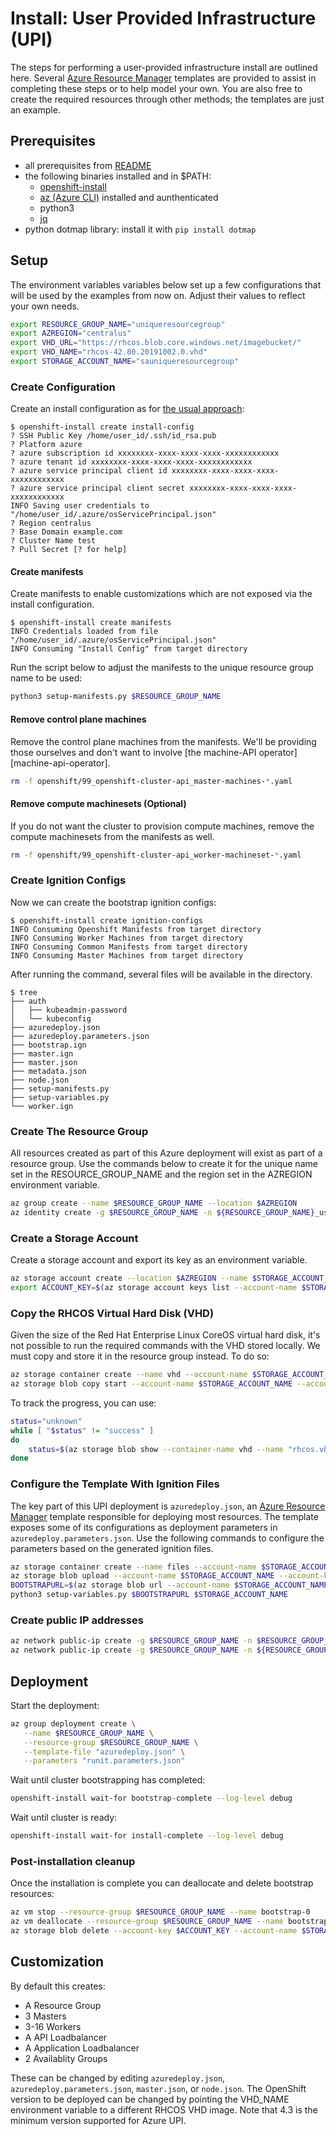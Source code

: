 # Install: User Provided Infrastructure (UPI)

The steps for performing a user-provided infrastructure install are outlined here. Several
[Azure Resource Manager][azuretemplates] templates are provided to assist in
completing these steps or to help model your own. You are also free to create
the required resources through other methods; the templates are just an
example.

## Prerequisites

* all prerequisites from [README](README.md)
* the following binaries installed and in $PATH:
  * [openshift-install][openshiftinstall]
  * [az (Azure CLI)][azurecli] installed and aunthenticated
  * python3
  * [jq][jqjson]
* python dotmap library: install it with `pip install dotmap`

## Setup

The environment variables variables below set up a few configurations that will be used by the examples from now on.
Adjust their values to reflect your own needs.

```sh
export RESOURCE_GROUP_NAME="uniqueresourcegroup"
export AZREGION="centralus"
export VHD_URL="https://rhcos.blob.core.windows.net/imagebucket/"
export VHD_NAME="rhcos-42.80.20191002.0.vhd"
export STORAGE_ACCOUNT_NAME="sauniqueresourcegroup"
```

### Create Configuration

Create an install configuration as for [the usual approach](install.md#create-configuration):

```console
$ openshift-install create install-config
? SSH Public Key /home/user_id/.ssh/id_rsa.pub
? Platform azure
? azure subscription id xxxxxxxx-xxxx-xxxx-xxxx-xxxxxxxxxxxx
? azure tenant id xxxxxxxx-xxxx-xxxx-xxxx-xxxxxxxxxxxx
? azure service principal client id xxxxxxxx-xxxx-xxxx-xxxx-xxxxxxxxxxxx
? azure service principal client secret xxxxxxxx-xxxx-xxxx-xxxx-xxxxxxxxxxxx
INFO Saving user credentials to "/home/user_id/.azure/osServicePrincipal.json"
? Region centralus
? Base Domain example.com
? Cluster Name test
? Pull Secret [? for help]
```

#### Create manifests

Create manifests to enable customizations which are not exposed via the install configuration.

```console
$ openshift-install create manifests
INFO Credentials loaded from file "/home/user_id/.azure/osServicePrincipal.json"
INFO Consuming "Install Config" from target directory
```

Run the script below to adjust the manifests to the unique resource group name to be used:

```sh
python3 setup-manifests.py $RESOURCE_GROUP_NAME
```

#### Remove control plane machines

Remove the control plane machines from the manifests.
We'll be providing those ourselves and don't want to involve [the machine-API operator][machine-api-operator].

```sh
rm -f openshift/99_openshift-cluster-api_master-machines-*.yaml
```

#### Remove compute machinesets (Optional)

If you do not want the cluster to provision compute machines, remove the compute machinesets from the manifests as well.

```sh
rm -f openshift/99_openshift-cluster-api_worker-machineset-*.yaml
```

### Create Ignition Configs

Now we can create the bootstrap ignition configs:

```console
$ openshift-install create ignition-configs
INFO Consuming Openshift Manifests from target directory
INFO Consuming Worker Machines from target directory
INFO Consuming Common Manifests from target directory
INFO Consuming Master Machines from target directory
```

After running the command, several files will be available in the directory.

```console
$ tree
├── auth
│   ├── kubeadmin-password
│   └── kubeconfig
├── azuredeploy.json
├── azuredeploy.parameters.json
├── bootstrap.ign
├── master.ign
├── master.json
├── metadata.json
├── node.json
├── setup-manifests.py
├── setup-variables.py
└── worker.ign
```

### Create The Resource Group

All resources created as part of this Azure deployment will exist as part of a resource group. Use the commands
below to create it for the unique name set in the RESOURCE_GROUP_NAME and the region set in the AZREGION environment
variable.

```sh
az group create --name $RESOURCE_GROUP_NAME --location $AZREGION
az identity create -g $RESOURCE_GROUP_NAME -n ${RESOURCE_GROUP_NAME}_userid
```

### Create a Storage Account

Create a storage account and export its key as an environment variable.

```sh
az storage account create --location $AZREGION --name $STORAGE_ACCOUNT_NAME --kind Storage --resource-group $RESOURCE_GROUP_NAME --sku Standard_LRS
export ACCOUNT_KEY=$(az storage account keys list --account-name $STORAGE_ACCOUNT_NAME --resource-group $RESOURCE_GROUP_NAME --query "[0].value" -o tsv)
```

### Copy the RHCOS Virtual Hard Disk (VHD)

Given the size of the Red Hat Enterprise Linux CoreOS virtual hard disk, it's not possible to run the required commands
with the VHD stored locally. We must copy and store it in the resource group instead. To do so:

```sh
az storage container create --name vhd --account-name $STORAGE_ACCOUNT_NAME
az storage blob copy start --account-name $STORAGE_ACCOUNT_NAME --account-key "$ACCOUNT_KEY" --destination-blob "rhcos.vhd" --destination-container vhd --source-uri "${VHD_URL}${VHD_NAME}"
```

To track the progress, you can use:

```sh
status="unknown"
while [ "$status" != "success" ]
do
    status=$(az storage blob show --container-name vhd --name "rhcos.vhd" --account-name $STORAGE_ACCOUNT_NAME --account-key $ACCOUNT_KEY -o tsv --query properties.copy.status)
done
```

### Configure the Template With Ignition Files

The key part of this UPI deployment is `azuredeploy.json`, an [Azure Resource Manager][azuretemplates] template responsible
for deploying most resources. The template exposes some of its configurations as deployment parameters in
`azuredeploy.parameters.json`. Use the following commands to configure the parameters based on the generated ignition files.

```sh
az storage container create --name files --account-name $STORAGE_ACCOUNT_NAME --public-access blob
az storage blob upload --account-name $STORAGE_ACCOUNT_NAME --account-key $ACCOUNT_KEY -c "files" -f "bootstrap.ign" -n "bootstrap.ign"
BOOTSTRAPURL=$(az storage blob url --account-name $STORAGE_ACCOUNT_NAME --account-key $ACCOUNT_KEY -c "files" -n "bootstrap.ign" -o tsv)
python3 setup-variables.py $BOOTSTRAPURL $STORAGE_ACCOUNT_NAME
```

### Create public IP addresses

```sh
az network public-ip create -g $RESOURCE_GROUP_NAME -n $RESOURCE_GROUP_NAME --allocation-method static
az network public-ip create -g $RESOURCE_GROUP_NAME -n ${RESOURCE_GROUP_NAME}app --allocation-method static
```

## Deployment

Start the deployment:

```sh
az group deployment create \
   --name $RESOURCE_GROUP_NAME \
   --resource-group $RESOURCE_GROUP_NAME \
   --template-file "azuredeploy.json" \
   --parameters "runit.parameters.json"
```

Wait until cluster bootstrapping has completed:

```sh
openshift-install wait-for bootstrap-complete --log-level debug
```

Wait until cluster is ready:

```sh
openshift-install wait-for install-complete --log-level debug
```

### Post-installation cleanup

Once the installation is complete you can deallocate and delete bootstrap resources:

```sh
az vm stop --resource-group $RESOURCE_GROUP_NAME --name bootstrap-0
az vm deallocate --resource-group $RESOURCE_GROUP_NAME --name bootstrap-0 --no-wait
az storage blob delete --account-key $ACCOUNT_KEY --account-name $STORAGE_ACCOUNT_NAME --container-name files --name bootstrap.ign
```

## Customization

By default this creates:

* A Resource Group
* 3 Masters
* 3-16 Workers
* A API Loadbalancer
* A Application Loadbalancer
* 2 Availablity Groups

These can be changed by editing `azuredeploy.json`, `azuredeploy.parameters.json`, `master.json`, or `node.json`. The
OpenShift version to be deployed can be changed by pointing the VHD_NAME environment variable to a different RHCOS VHD 
image. Note that 4.3 is the minimum version supported for Azure UPI.

[azuretemplates]: https://docs.microsoft.com/en-us/azure/azure-resource-manager/template-deployment-overview
[openshiftinstall]: https://github.com/openshift/installer
[azurecli]: https://docs.microsoft.com/en-us/cli/azure/
[jqjson]: https://stedolan.github.io/jq/